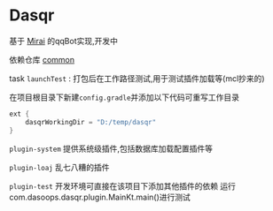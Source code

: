 # Dasqr

基于
[Mirai](https://gitter.im/mamoe/mirai?utm_source=badge&utm_medium=badge&utm_campaign=pr-badge)
的qqBot实现,开发中

依赖仓库 [common](https://github.com/dasoops/common)

task `launchTest` : 打包后在工作路径测试,用于测试插件加载等(mcl抄来的)

在项目根目录下新建`config.gradle`并添加以下代码可重写工作目录
```kotlin script
ext {
    dasqrWorkingDir = "D:/temp/dasqr"
}
```

`plugin-system`     提供系统级插件,包括数据库加载配置插件等

`plugin-loaj`       乱七八糟的插件

`plugin-test`       开发环境可直接在该项目下添加其他插件的依赖
                    运行com.dasoops.dasqr.plugin.MainKt.main()进行测试
 